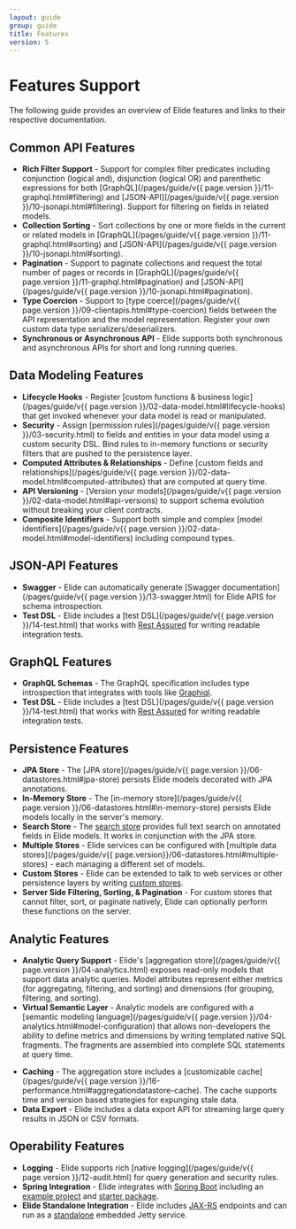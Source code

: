 ```yaml
---
layout: guide
group: guide
title: Features
version: 5
---
```


# Features Support

The following guide provides an overview of Elide features and links to their respective documentation.

## Common API Features

- **Rich Filter Support** - Support for complex filter predicates including conjunction (logical and), disjunction (logical OR) and parenthetic expressions for both [GraphQL](/pages/guide/v{{ page.version }}/11-graphql.html#filtering) and [JSON-API](/pages/guide/v{{ page.version }}/10-jsonapi.html#filtering).  Support for filtering on fields in related models.
- **Collection Sorting** - Sort collections by one or more fields in the current or related models in [GraphQL](/pages/guide/v{{ page.version }}/11-graphql.html#sorting) and [JSON-API](/pages/guide/v{{ page.version }}/10-jsonapi.html#sorting).
- **Pagination** - Support to paginate collections and request the total number of pages or records in [GraphQL](/pages/guide/v{{ page.version }}/11-graphql.html#pagination) and [JSON-API](/pages/guide/v{{ page.version }}/10-jsonapi.html#pagination).
- **Type Coercion** - Support to [type coerce](/pages/guide/v{{ page.version }}/09-clientapis.html#type-coercion) fields between the API representation and the model representation.  Register your own custom data type serializers/deserializers.
- **Synchronous or Asynchronous API** - Elide supports both synchronous and asynchronous APIs for short and long running queries.

## Data Modeling Features

- **Lifecycle Hooks** - Register [custom functions & business logic](/pages/guide/v{{ page.version }}/02-data-model.html#lifecycle-hooks) that get invoked whenever your data model is read or manipulated.
- **Security** - Assign [permission rules](/pages/guide/v{{ page.version }}/03-security.html) to fields and entities in your data model using a custom security DSL.  Bind rules to in-memory functions or security filters that are pushed to the persistence layer.
- **Computed Attributes & Relationships** - Define [custom fields and relationships](/pages/guide/v{{ page.version }}/02-data-model.html#computed-attributes) that are computed at query time.
- **API Versioning** - [Version your models](/pages/guide/v{{ page.version }}/02-data-model.html#api-versions) to support schema evolution without breaking your client contracts.
- **Composite Identifiers** - Support both simple and complex [model identifiers](/pages/guide/v{{ page.version }}/02-data-model.html#model-identifiers) including compound types.

## JSON-API Features
- **Swagger** - Elide can automatically generate [Swagger documentation](/pages/guide/v{{ page.version }}/13-swagger.html) for Elide APIS for schema introspection. 
- **Test DSL** - Elide includes a [test DSL](/pages/guide/v{{ page.version }}/14-test.html) that works with [Rest Assured](https://rest-assured.io/) for writing readable integration tests.

## GraphQL Features
- **GraphQL Schemas** - The GraphQL specification includes type introspection that integrates with tools like [Graphiql](https://github.com/graphql/graphiql).
- **Test DSL** - Elide includes a [test DSL](/pages/guide/v{{ page.version }}/14-test.html) that works with [Rest Assured](https://rest-assured.io/) for writing readable integration tests.

## Persistence Features
- **JPA Store** - The [JPA store](/pages/guide/v{{ page.version }}/06-datastores.html#jpa-store) persists Elide models decorated with JPA annotations.
- **In-Memory Store** - The [in-memory store](/pages/guide/v{{ page.version }}/06-datastores.html#in-memory-store) persists Elide models locally in the server's memory.
- **Search Store** - The [search store](https://github.com/yahoo/elide/tree/master/elide-datastore/elide-datastore-search) provides full text search on annotated fields in Elide models.  It works in conjunction with the JPA store.
- **Multiple Stores** - Elide services can be configured with [multiple data stores](/pages/guide/v{{ page.version}}/06-datastores.html#multiple-stores) - each managing a different set of models.
- **Custom Stores** - Elide can be extended to talk to web services or other persistence layers by writing [custom stores](/pages/guide/v5/06-datastores.html#custom-stores).
- **Server Side Filtering, Sorting, & Pagination** - For custom stores that cannot filter, sort, or paginate natively, Elide can optionally perform these functions on the server.

## Analytic Features
- **Analytic Query Support** - Elide's [aggregation store](/pages/guide/v{{ page.version }}/04-analytics.html) exposes read-only models that support data analytic queries.  Model attributes represent either metrics (for aggregating, filtering, and sorting) and dimensions (for grouping, filtering, and sorting).
- **Virtual Semantic Layer** - Analytic models are configured with a [semantic modeling language](/pages/guide/v{{ page.version }}/04-analytics.html#model-configuration) that allows non-developers the ability to define metrics and dimensions by writing templated native SQL fragments.   The fragments are assembled into complete SQL statements at query time.
<!-- - **Yavin Integration** - Elide integrates with [yavin](yavin.dev) - a companion UI framework for visualizing data, building dashboards, and scheduling reports. -->
- **Caching** - The aggregation store includes a [customizable cache](/pages/guide/v{{ page.version }}/16-performance.html#aggregationdatastore-cache).  The cache supports time and version based strategies for expunging stale data.
- **Data Export** - Elide includes a data export API for streaming large query results in JSON or CSV formats.

## Operability Features
- **Logging** - Elide supports rich [native logging](/pages/guide/v{{ page.version }}/12-audit.html) for query generation and security rules.
- **Spring Integration** - Elide integrates with [Spring Boot](https://spring.io/projects/spring-boot) including an [example project](https://github.com/yahoo/elide-spring-boot-example) and [starter package](https://github.com/yahoo/elide/tree/master/elide-spring).
- **Elide Standalone Integration** - Elide includes [JAX-RS](https://download.oracle.com/otndocs/jcp/jaxrs-2_0-fr-eval-spec/index.html) endpoints and can run as a [standalone](https://github.com/yahoo/elide-standalone-example) embedded Jetty service.
